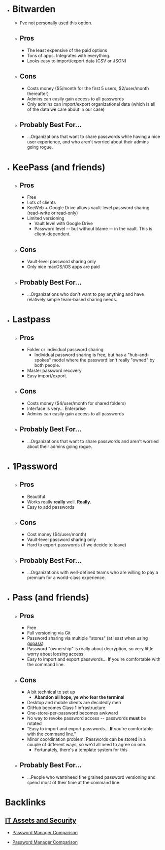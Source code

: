 - # Bitwarden
    - I've not personally used this option.
    - ## Pros
        - The least expensive of the paid options
        - Tons of apps. Integrates with everything.
        - Looks easy to import/export data (CSV or JSON)
    - ## Cons
        - Costs money ($5/month for the first 5 users, $2/user/month thereafter)
        - Admins can easily gain access to all passwords
        - Only admins can import/export organizational data (which is all of the data we care about in our case)
    - ## Probably Best For...
        - ...Organizations that want to share passwords while having a nice user experience, and who aren't worried about their admins going rogue.
- # KeePass (and friends)
    - ## Pros
        - Free
        - Lots of clients
        - KeeWeb + Google Drive allows vault-level password sharing (read-write or read-only)
        - Limited versioning
            - Vault level with Google Drive
            - Password level -- but without blame -- in the vault. This is client-dependent.
    - ## Cons
        - Vault-level password sharing only
        - Only nice macOS/iOS apps are paid
    - ## Probably Best For...
        - ...Organizations who don't want to pay anything and have relatively simple team-based sharing needs.
- # Lastpass
    - ## Pros
        - Folder or individual password sharing
            - Individual password sharing is free, but has a "hub-and-spokes" model where the password isn't really "owned" by both people.
        - Master password recovery
        - Easy import/export.
    - ## Cons
        - Costs money ($4/user/month for shared folders)
        - Interface is very... Enterprise
        - Admins can easily gain access to all passwords
    - ## Probably Best For...
        - ...Organizations that want to share passwords and aren't worried about their admins going rogue.
- # 1Password
    - ## Pros
        - Beautiful
        - Works really __really__ well. **Really.**
        - Easy to add passwords
    - ## Cons
        - Cost money ($4/user/month)
        - Vault-level password sharing only
        - Hard to export passwords (if we decide to leave)
    - ## Probably Best For...
        - ...Organizations with well-defined teams who are willing to pay a premium for a world-class experience.
- # Pass (and friends)
    - ## Pros
        - Free
        - Full versioning via Git
        - Password sharing via multiple "stores" (at least when using [gopass](https://www.gopass.pw/))
        - Password "ownership" is really about decryption, so very little worry about loosing access
        - Easy to import and export passwords... __If__ you're comfortable with the command line.
    - ## Cons
        - A bit technical to set up
            - __Abandon all hope, ye who fear the terminal__
        - Desktop and mobile clients are decidedly meh
        - GitHub becomes Class 1 infrastructure
        - One-store-per-password becomes awkward
        - No way to revoke password access -- passwords __must__ be rotated
        - "Easy to import and export passwords... __If__ you're comfortable with the command line."
        - Minor coordination problem: Passwords can be stored in a couple of different ways, so we'd all need to agree on one.
            - Fortunately, there's a template system for this
    - ## Probably Best For...
        - ...People who want/need fine grained password versioning and spend most of their time at the command line.

# Backlinks
## [IT Assets and Security](<IT Assets and Security.md>)
- [Password Manager Comparison](<Password Manager Comparison.md>)

- [Password Manager Comparison](<Password Manager Comparison.md>)

